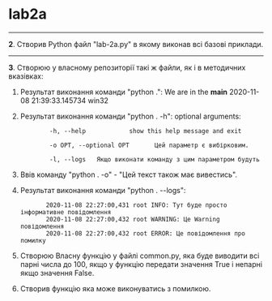 # lab2a
***
**2**. Створив Python файл "lab-2a.py" в якому виконав всі базові приклади. 
***
**3**. Створюю у власному репозиторії такі ж файли, як і в методичних вказівках:
1) Результат виконання команди "python .":
We are in the __main__
       2020-11-08 21:39:33.145734
       win32
2) Результат виконання команди "python . -h":
optional arguments:
               
               -h, --help            show this help message and exit
               
               -o OPT, --optional OPT       Цей параметр є вибірковим.
               
               -l, --logs   Якщо виконати команду з цим параметром будуть
3) Ввів команду "python . -o" - "Цей текст також має вивестись".
4) Результат виконання команди "python . --logs":

              2020-11-08 22:27:00,431 root INFO: Тут буде просто інформативне повідомлення
              2020-11-08 22:27:00,432 root WARNING: Це Warning повідомлення
              2020-11-08 22:27:00,432 root ERROR: Це повідомлення про помилку
5) Створюю Власну функцію у файлі common.py, яка буде виводити всі парні числа до 100, якщо у функцію передати значення True і непарні якщо значення False.
6) Створив функцію яка може виконуватись з помилкою.